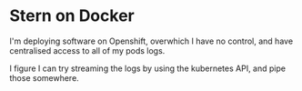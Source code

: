 # Stern on Docker

I'm deploying software on Openshift, overwhich I have no control, and have centralised access to all of my pods logs.

I figure I can try streaming the logs by using the kubernetes API, and pipe those somewhere.

